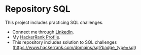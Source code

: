 # Repository SQL
This project includes practicing SQL challenges.
- Connect me through [LinkedIn](https://www.linkedin.com/in/ariya-vijayan-3b170310a/).
- My [HackerRank Profile](https://www.hackerrank.com/profile/ariyavijayan).
- This repository includes solution to SQL challenges (https://www.hackerrank.com/domains/sql?badge_type=sql)
